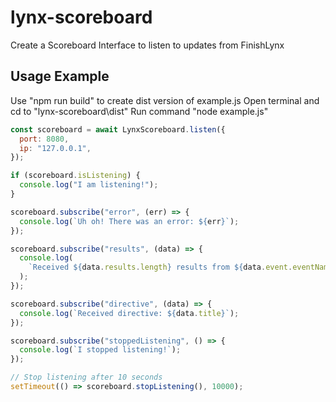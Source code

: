# lynx-scoreboard

Create a Scoreboard Interface to listen to updates from FinishLynx

## Usage Example
Use "npm run build" to create dist version of example.js
Open terminal and cd to "lynx-scoreboard\dist"
Run command "node example.js"

```javascript
const scoreboard = await LynxScoreboard.listen({
  port: 8080,
  ip: "127.0.0.1",
});

if (scoreboard.isListening) {
  console.log("I am listening!");
}

scoreboard.subscribe("error", (err) => {
  console.log(`Uh oh! There was an error: ${err}`);
});

scoreboard.subscribe("results", (data) => {
  console.log(
    `Received ${data.results.length} results from ${data.event.eventName}`
  );
});

scoreboard.subscribe("directive", (data) => {
  console.log(`Received directive: ${data.title}`);
});

scoreboard.subscribe("stoppedListening", () => {
  console.log(`I stopped listening!`);
});

// Stop listening after 10 seconds
setTimeout(() => scoreboard.stopListening(), 10000);
```
